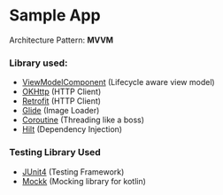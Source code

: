 # Sample App

Architecture Pattern: **MVVM**

### Library used:
* [ViewModelComponent](https://developer.android.com/topic/libraries/architecture/viewmodel) (Lifecycle aware view model)
* [OKHttp](https://github.com/square/okhttp) (HTTP Client)
* [Retrofit](https://github.com/square/retrofit) (HTTP Client)
* [Glide](https://github.com/bumptech/glide) (Image Loader)
* [Coroutine](https://developer.android.com/kotlin/coroutines) (Threading like a boss)
* [Hilt](https://developer.android.com/training/dependency-injection/hilt-android/) (Dependency Injection)

### Testing Library Used
* [JUnit4](https://github.com/junit-team/junit4) (Testing Framework)
* [Mockk](https://github.com/mockk/mockk) (Mocking library for kotlin)
